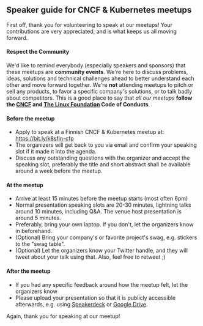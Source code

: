 ## Speaker guide for CNCF & Kubernetes meetups

First off, thank you for volunteering to speak at our meetups!
Your contributions are very appreciated, and is what keeps us all moving forward.

#### Respect the Community

We'd like to remind everybody (especially speakers and sponsors) that these meetups
are **community events**. We're here to discuss problems, ideas, solutions and technical
challenges ahead to better understand each other and move forward together. We're **not**
attending meetups to pitch or sell any products, to favor a specific company's solutions,
or to talk badly about competitors. This is a good place to say that _all our meetups_
**follow the [CNCF][cncf-coc] and [The Linux Foundation][lf-coc] Code of Conducts**.

#### Before the meetup

 - Apply to speak at a Finnish CNCF & Kubernetes meetup at: https://bit.ly/k8sfin-cfp
 - The organizers will get back to you via email and confirm your speaking slot if it
   made it into the agenda.
 - Discuss any outstanding questions with the organizer and accept the speaking slot,
   preferably the title and short abstract shall be available around a week before the meetup.

#### At the meetup

 - Arrive at least 15 minutes before the meetup starts (most often 6pm)
 - Normal presentation speaking slots are 20-30 minutes, lightning talks around 10 minutes,
   including Q&A. The venue host presentation is around 5 minutes.
 - Preferably, bring your own laptop. If you don't, let the organizers know in beforehand.
 - (Optional) Bring your company's or favorite project's swag, e.g. stickers to the "swag table".
 - (Optional) Let the organizers know your Twitter handle, and they will tweet about your talk
   using that. Also, feel free to retweet ;)

#### After the meetup

 - If you had any specific feedback around how the meetup felt, let the organizers know
 - Please upload your presentation so that it is publicly accessible afterwards, e.g. using
   [Speakerdeck](https://speakerdeck.com) or [Google Drive](https://drive.google.com).


Again, thank you for speaking at our meetup!

[cncf-coc]: https://github.com/cncf/foundation/blob/master/code-of-conduct.md
[lf-coc]: https://events.linuxfoundation.org/code-of-conduct/